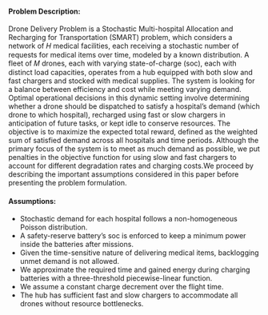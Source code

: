 #### Problem Description:

Drone Delivery Problem is a Stochastic Multi-hospital Allocation and Recharging for Transportation (SMART) problem, which considers a network of 𝐻 medical facilities, each receiving a stochastic number of requests for medical items over time, modeled by a known distribution. A fleet of 𝑀 drones, each with varying state-of-charge (soc), each with distinct load capacities,  operates from a hub equipped with both slow and fast chargers and stocked with medical supplies. The system is looking for a balance between efficiency and cost while meeting varying demand. Optimal operational decisions in this dynamic setting involve determining whether a drone should be dispatched to satisfy a hospital’s demand (which drone to which hospital), recharged using fast or slow chargers in anticipation of future tasks, or kept idle to conserve resources. The objective is to maximize the expected total reward, defined as the weighted sum of satisfied demand across all hospitals and time periods. Although the primary focus of the system is to meet as much demand as possible, we put penalties in the objective function for using slow and fast chargers to account for different degradation rates and charging costs.We proceed by describing the important assumptions considered in this paper before presenting the problem formulation.





#### Assumptions:

* Stochastic demand for each hospital follows a non-homogeneous Poisson distribution.
* A safety-reserve battery’s soc is enforced to keep a minimum power inside the batteries after missions.
* Given the time-sensitive nature of delivering medical items, backlogging unmet demand is not allowed.
* We approximate the required time and gained energy during charging batteries with a three-threshold piecewise-linear function.
* We assume a constant charge decrement over the flight time.
* The hub has sufficient fast and slow chargers to accommodate all drones without resource bottlenecks.
